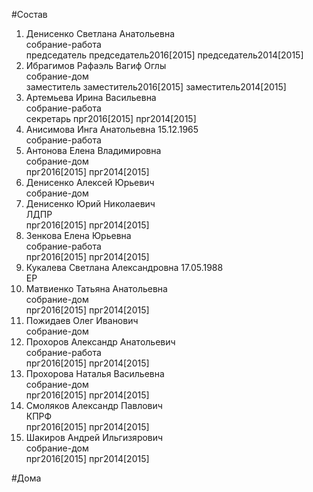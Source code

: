 #Состав  
1. Денисенко Светлана Анатольевна  
    собрание-работа  
    председатель председатель2016[2015] председатель2014[2015]  
2. Ибрагимов Рафаэль Вагиф Оглы  
    собрание-дом  
    заместитель заместитель2016[2015] заместитель2014[2015]  
3. Артемьева Ирина Васильевна  
    собрание-работа  
    секретарь прг2016[2015] прг2014[2015]  
4. Анисимова Инга Анатольевна 15.12.1965  
    собрание-работа  
5. Антонова Елена Владимировна  
    собрание-дом  
    прг2016[2015] прг2014[2015]  
6. Денисенко Алексей Юрьевич  
    собрание-дом  
7. Денисенко Юрий Николаевич  
    ЛДПР  
    прг2016[2015] прг2014[2015]  
8. Зенкова Елена Юрьевна  
    собрание-работа  
    прг2016[2015] прг2014[2015]  
9. Кукалева Светлана Александровна 17.05.1988  
    ЕР  
10. Матвиенко Татьяна Анатольевна  
    собрание-дом  
    прг2016[2015] прг2014[2015]  
11. Пожидаев Олег Иванович  
    собрание-дом  
12. Прохоров Александр Анатольевич  
    собрание-работа  
    прг2016[2015] прг2014[2015]  
13. Прохорова Наталья Васильевна  
    собрание-дом  
    прг2016[2015] прг2014[2015]  
14. Смоляков Александр Павлович  
    КПРФ  
    прг2016[2015] прг2014[2015]  
15. Шакиров Андрей Ильгизярович  
    собрание-дом  
    прг2016[2015] прг2014[2015]  
  
#Дома  
